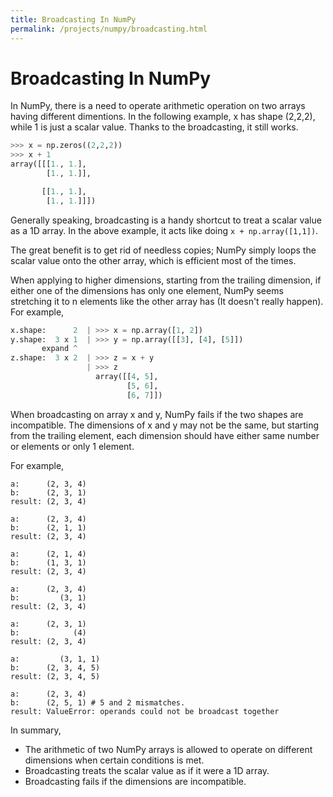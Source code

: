 ```yaml
---
title: Broadcasting In NumPy
permalink: /projects/numpy/broadcasting.html
---
```


# Broadcasting In NumPy

In NumPy, there is a need to operate arithmetic operation on two arrays having different dimentions. In the following example, x has shape (2,2,2), while 1 is just a scalar value. Thanks to the broadcasting, it still works.

```python
>>> x = np.zeros((2,2,2))
>>> x + 1
array([[[1., 1.],
        [1., 1.]],

       [[1., 1.],
        [1., 1.]]])
```

Generally speaking, broadcasting is a handy shortcut to treat a scalar value as a 1D array. In the above example, it acts like doing `x + np.array([1,1])`.

The great benefit is to get rid of needless copies; NumPy simply loops the scalar value onto the other array, which is efficient most of the times.

When applying to higher dimensions, starting from the trailing dimension, if either one of the dimensions has only one element, NumPy seems stretching it to n elements like the other array has (It doesn't really happen). For example,

``` python
x.shape:      2  | >>> x = np.array([1, 2])
y.shape:  3 x 1  | >>> y = np.array([[3], [4], [5]])
       expand ^
z.shape:  3 x 2  | >>> z = x + y
                 | >>> z
                   array([[4, 5],
                          [5, 6],
                          [6, 7]])
```

When broadcasting on array x and y, NumPy fails if the two shapes are incompatible.
The dimensions of x and y may not be the same, but starting from the trailing element, each dimension should have either same number or elements or only 1 element.

For example,

```
a:      (2, 3, 4)
b:      (2, 3, 1)
result: (2, 3, 4)

a:      (2, 3, 4)
b:      (2, 1, 1)
result: (2, 3, 4)

a:      (2, 1, 4)
b:      (1, 3, 1)
result: (2, 3, 4)

a:      (2, 3, 4)
b:         (3, 1)
result: (2, 3, 4)

a:      (2, 3, 1)
b:            (4)
result: (2, 3, 4)

a:         (3, 1, 1)
b:      (2, 3, 4, 5)
result: (2, 3, 4, 5)

a:      (2, 3, 4)
b:      (2, 5, 1) # 5 and 2 mismatches.
result: ValueError: operands could not be broadcast together
```

In summary,

* The arithmetic of two NumPy arrays is allowed to operate on different dimensions when certain conditions is met.
* Broadcasting treats the scalar value as if it were a 1D array.
* Broadcasting fails if the dimensions are incompatible.
